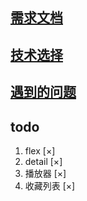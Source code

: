 ## [需求文档](./document/demand.md)

## [技术选择](./document/choosing_technology.md)

## [遇到的问题](./document/question.md)

## todo
1. flex [×]
2. detail [×]
3. 播放器 [×]
4. 收藏列表 [×]